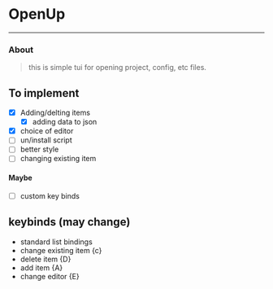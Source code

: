 # OpenUp
___

### About
> this is simple tui for opening project, config, etc files.



## To implement

- [x] Adding/delting items
  - [x] adding data to json
- [x] choice of editor
- [ ] un/install script
- [ ] better style
- [ ] changing existing item
#### Maybe
- [ ] custom key binds

## keybinds (may change)

- standard list bindings
- change existing item {c} 
- delete item {D}
- add item {A}
- change editor {E}

